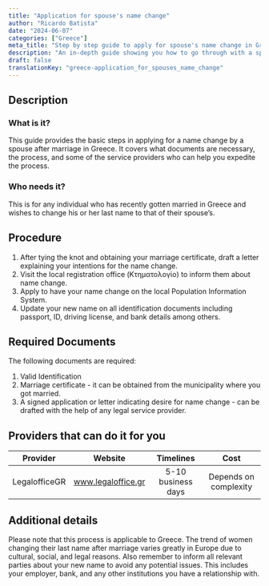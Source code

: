 ```yaml
---
title: "Application for spouse's name change"
author: "Ricardo Batista"
date: "2024-06-07"
categories: ["Greece"]
meta_title: "Step by step guide to apply for spouse's name change in Greece"
description: "An in-depth guide showing you how to go through with a spouse's name change after marriage in Greece"
draft: false
translationKey: "greece-application_for_spouses_name_change"
---
```


## Description
### What is it?
This guide provides the basic steps in applying for a name change by a spouse after marriage in Greece. It covers what documents are necessary, the process, and some of the service providers who can help you expedite the process.

### Who needs it?
This is for any individual who has recently gotten married in Greece and wishes to change his or her last name to that of their spouse’s.

## Procedure
1. After tying the knot and obtaining your marriage certificate, draft a letter explaining your intentions for the name change.
2. Visit the local registration office (Κτηματολογίο) to inform them about name change.
3. Apply to have your name change on the local Population Information System.
4. Update your new name on all identification documents including passport, ID, driving license, and bank details among others.

## Required Documents
The following documents are required:
1. Valid Identification
2. Marriage certificate - it can be obtained from the municipality where you got married.
3. A signed application or letter indicating desire for name change - can be drafted with the help of any legal service provider.

## Providers that can do it for you

| Provider        |     Website     |     Timelines    |       Cost      |
| --------------- | --------------- |  :-------------: | :-------------: |
| LegalofficeGR   | www.legaloffice.gr   | 5-10 business days | Depends on complexity |

## Additional details
Please note that this process is applicable to Greece. The trend of women changing their last name after marriage varies greatly in Europe due to cultural, social, and legal reasons. Also remember to inform all relevant parties about your new name to avoid any potential issues. This includes your employer, bank, and any other institutions you have a relationship with.